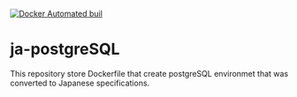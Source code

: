 [![Docker Automated buil](https://img.shields.io/docker/automated/jrottenberg/ffmpeg.svg)](https://hub.docker.com/r/gaku3601/ja-postgresql/)
# ja-postgreSQL
This repository store Dockerfile that create postgreSQL environmet that was converted to Japanese specifications.
